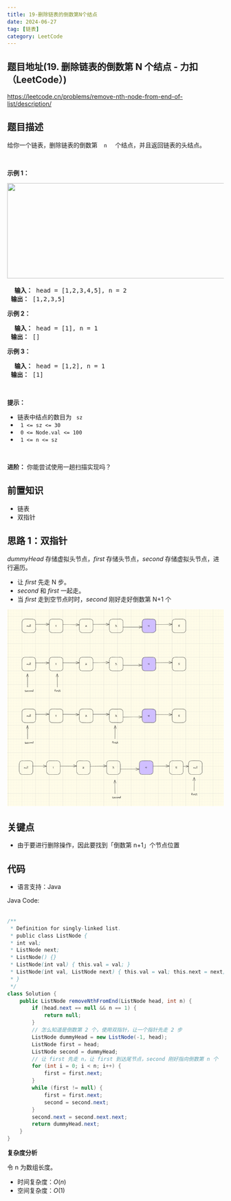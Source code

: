 ```yaml
---
title: 19-删除链表的倒数第N个结点
date: 2024-06-27
tag: [链表]
category: LeetCode
---
```




## 题目地址(19. 删除链表的倒数第 N 个结点 - 力扣（LeetCode）)

https://leetcode.cn/problems/remove-nth-node-from-end-of-list/description/

## 题目描述

<p> 给你一个链表，删除链表的倒数第&nbsp; <code> n </code> <em>&nbsp; </em> 个结点，并且返回链表的头结点。</p>

<p>&nbsp; </p>

<p> <strong> 示例 1：</strong> </p>
<img alt="" src="https://assets.leetcode.com/uploads/2020/10/03/remove_ex1.jpg" style="width: 542px; height: 222px;">

<pre> <strong> 输入：</strong> head = [1,2,3,4,5], n = 2
<strong> 输出：</strong> [1,2,3,5]
</pre>

<p> <strong> 示例 2：</strong> </p>

<pre> <strong> 输入：</strong> head = [1], n = 1
<strong> 输出：</strong> []
</pre>

<p> <strong> 示例 3：</strong> </p>

<pre> <strong> 输入：</strong> head = [1,2], n = 1
<strong> 输出：</strong> [1]
</pre>

<p>&nbsp; </p>

<p> <strong> 提示：</strong> </p>

<ul>
	<li> 链表中结点的数目为 <code> sz </code> </li>
	<li> <code> 1 &lt;= sz &lt;= 30 </code> </li>
	<li> <code> 0 &lt;= Node.val &lt;= 100 </code> </li>
	<li> <code> 1 &lt;= n &lt;= sz </code> </li>
</ul>

<p>&nbsp; </p>

<p> <strong> 进阶：</strong> 你能尝试使用一趟扫描实现吗？</p>


## 前置知识

- 链表
- 双指针

## 思路 1：双指针

$dummyHead$ 存储虚拟头节点，$first$ 存储头节点，$second$ 存储虚拟头节点，进行遍历。

- 让 $first$ 先走 N 步。
- $second$ 和 $first$ 一起走。
- 当 $first$ 走到空节点时时，$second$ 刚好走好倒数第 N+1 个

![image-20240627210328767](./19-remove-nth-node-from-end-of-list.assets/image-20240627210328767.png)

## 关键点

-  由于要进行删除操作，因此要找到「倒数第 n+1」个节点位置

## 代码

- 语言支持：Java

Java Code:

```java

/**
 * Definition for singly-linked list.
 * public class ListNode {
 * int val;
 * ListNode next;
 * ListNode() {}
 * ListNode(int val) { this.val = val; }
 * ListNode(int val, ListNode next) { this.val = val; this.next = next; }
 * }
 */
class Solution {
    public ListNode removeNthFromEnd(ListNode head, int n) {
        if (head.next == null && n == 1) {
            return null;
        }
        // 怎么知道是倒数第 2 个，使用双指针，让一个指针先走 2 步
        ListNode dummyHead = new ListNode(-1, head);
        ListNode first = head;
        ListNode second = dummyHead;
        // 让 first 先走 n，让 first 到达尾节点，second 刚好指向倒数第 n 个
        for (int i = 0; i < n; i++) {
            first = first.next;
        }
        while (first != null) {
            first = first.next;
            second = second.next;
        }
        second.next = second.next.next;
        return dummyHead.next;
    }
}

```


**复杂度分析**

令 n 为数组长度。

- 时间复杂度：$O(n)$
- 空间复杂度：$O(1)$
